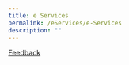 ```yaml
---
title: e Services
permalink: /eServices/e-Services
description: ""
---
```




[Feedback](/eServices/Feedback)